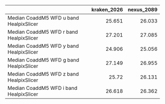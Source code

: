 |                                         |   kraken_2026 |   nexus_2089 |
|:----------------------------------------|--------------:|-------------:|
| Median CoaddM5 WFD u band HealpixSlicer |        25.651 |       26.033 |
| Median CoaddM5 WFD r band HealpixSlicer |        27.201 |       27.085 |
| Median CoaddM5 WFD y band HealpixSlicer |        24.906 |       25.056 |
| Median CoaddM5 WFD g band HealpixSlicer |        27.149 |       26.955 |
| Median CoaddM5 WFD z band HealpixSlicer |        25.72  |       26.131 |
| Median CoaddM5 WFD i band HealpixSlicer |        26.618 |       26.362 |
